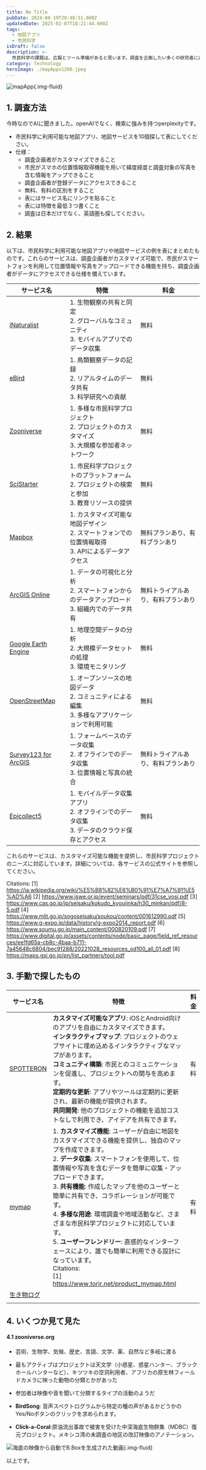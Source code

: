 ```yaml
---
title: No Title
pubDate: 2024-08-19T20:48:51.000Z
updatedDate: 2025-02-07T18:21:44.000Z
tags:
  - 地図アプリ
  - 市民科学
isDraft: false
description: >-
  市民科学の課題は、広報とツール準備があると思います。調査を企画したい多くの研究者には、どちらの対応も大変ではないでしょうか。SNSで共感を呼ぶのも時間がかかります。またツールの準備も自分で作るのは大変です。そこで、この記事ではスマホの位置取得機能を用いて市民参加型のツールにどのようなものがあるのか調べてみることにしました。もちろんトリルラボでのマイマップを提供しているので、より良いサービス提供に資すると考えています。
category: Technology
heroImage: ./mapAppx1200.jpeg
---
```


![mapApp](https://object-storage.tyo2.conoha.io/v1/nc_.../blog-astro-assets/mapAppx1200.jpeg){.img-fluid}

## 1. 調査方法

今時なのでAIに聞きました。openAIでなく、検索に強みを持つperplexityです。

- 市民科学に利用可能な地図アプリ、地図サービスを10個探して表にしてください。
- 仕様：
  - 調査企画者がカスタマイズできること
  - 市民がスマホの位置情報取得機能を用いて緯度経度と調査対象の写真を含む情報をアップできること
  - 調査企画者が登録データにアクセスできること
  - 無料、有料の区別をすること
  - 表にはサービス名にリンクを貼ること
  - 表には特徴を最低３つ書くこと
  - 調査は日本だけでなく、英語圏も探してください。

## 2. 結果

以下は、市民科学に利用可能な地図アプリや地図サービスの例を表にまとめたものです。これらのサービスは、調査企画者がカスタマイズ可能で、市民がスマートフォンを利用して位置情報や写真をアップロードできる機能を持ち、調査企画者がデータにアクセスできる仕様を備えています。

| サービス名                                                   | 特徴                                                         | 料金                               |
| ------------------------------------------------------------ | ------------------------------------------------------------ | ---------------------------------- |
| [iNaturalist](https://www.inaturalist.org/)                  | 1. 生物観察の共有と同定<br>2. グローバルなコミュニティ<br>3. モバイルアプリでのデータ収集 | 無料                               |
| [eBird](https://ebird.org/home)                              | 1. 鳥類観察データの記録<br>2. リアルタイムのデータ共有<br>3. 科学研究への貢献 | 無料                               |
| [Zooniverse](https://www.zooniverse.org/)                    | 1. 多様な市民科学プロジェクト<br>2. プロジェクトのカスタマイズ<br>3. 大規模な参加者ネットワーク | 無料                               |
| [SciStarter](https://scistarter.org/)                        | 1. 市民科学プロジェクトのプラットフォーム<br>2. プロジェクトの検索と参加<br>3. 教育リソースの提供 | 無料                               |
| [Mapbox](https://www.mapbox.com/)                            | 1. カスタマイズ可能な地図デザイン<br>2. スマートフォンでの位置情報取得<br>3. APIによるデータアクセス | 無料プランあり、有料プランあり     |
| [ArcGIS Online](https://www.esri.com/en-us/arcgis/products/arcgis-online/overview) | 1. データの可視化と分析<br>2. スマートフォンからのデータアップロード<br>3. 組織内でのデータ共有 | 無料トライアルあり、有料プランあり |
| [Google Earth Engine](https://earthengine.google.com/)       | 1. 地理空間データの分析<br>2. 大規模データセットの処理<br>3. 環境モニタリング | 無料                               |
| [OpenStreetMap](https://www.openstreetmap.org/)              | 1. オープンソースの地図データ<br>2. コミュニティによる編集<br>3. 多様なアプリケーションで利用可能 | 無料                               |
| [Survey123 for ArcGIS](https://survey123.arcgis.com/)        | 1. フォームベースのデータ収集<br>2. オフラインでのデータ収集<br>3. 位置情報と写真の統合 | 無料トライアルあり、有料プランあり |
| [Epicollect5](https://five.epicollect.net/)                  | 1. モバイルデータ収集アプリ<br>2. オフラインでのデータ収集<br>3. データのクラウド保存とアクセス | 無料                               |

これらのサービスは、カスタマイズ可能な機能を提供し、市民科学プロジェクトのニーズに対応しています。詳細については、各サービスの公式サイトを参照してください。

Citations:
[1] https://ja.wikipedia.org/wiki/%E5%B8%82%E6%B0%91%E7%A7%91%E5%AD%A6
[2] https://www.jswe.or.jp/event/seminars/pdf/31cse_yosi.pdf
[3] https://www.cas.go.jp/jp/seisaku/kokudo_kyoujinka/h30_minkan/pdf/8-5.pdf
[4] https://www.mlit.go.jp/sogoseisaku/soukou/content/001612990.pdf
[5] https://www.g-expo.jp/data/history/g-expo2014_report.pdf
[6] https://www.soumu.go.jp/main_content/000820109.pdf
[7] https://www.digital.go.jp/assets/contents/node/basic_page/field_ref_resources/ee1fd65a-cb8c-4baa-b711-7a45648c6804/bec91288/20221028_resources_od100_all_01.pdf
[8] https://maps.gsi.go.jp/pn/list_partners/tool.pdf



## 3. 手動で探したもの

### 

| サービス名                                        | 特徴                                                         | 料金 |
| ------------------------------------------------- | ------------------------------------------------------------ | ---- |
| [SPOTTERON]([https://www.spotteron.net/)          | **カスタマイズ可能なアプリ**: iOSとAndroid向けのアプリを自由にカスタマイズできます。<br/> **インタラクティブマップ**: プロジェクトのウェブサイトに埋め込めるインタラクティブなマップがあります。 <br/>**コミュニティ構築**: 市民とのコミュニケーションを促進し、プロジェクトへの関与を高めます。 <br/>**定期的な更新**: アプリやツールは定期的に更新され、最新の機能が提供されます。 <br/>**共同開発**: 他のプロジェクトの機能を追加コストなしで利用でき、アイデアを共有できます。 | 有料 |
| [mymap](https://www.torir.net/product_mymap.html) | 1. **カスタマイズ機能**: ユーザーが自由に地図をカスタマイズできる機能を提供し、独自のマップを作成できます。<br/>2. **データ収集**: スマートフォンを使用して、位置情報や写真を含むデータを簡単に収集・アップロードできます。<br/>3. **共有機能**: 作成したマップを他のユーザーと簡単に共有でき、コラボレーションが可能です。<br/>4. **多様な用途**: 環境調査や地域活動など、さまざまな市民科学プロジェクトに対応しています。<br/>5. **ユーザーフレンドリー**: 直感的なインターフェースにより、誰でも簡単に利用できる設計になっています。<br/>Citations:<br/>[1] https://www.torir.net/product_mymap.html | 有料 |
| [生き物ログ](https://ikilog.biodic.go.jp/)        |                                                              |      |
|                                                   |                                                              |      |

## 4. いくつか見て見た



#### 4.1 zooniverse.org

- 芸術、生物学、気候、歴史、言語、文学、薬、自然など多岐に渡る
- 最もアクティブはプロジェクトは天文学（小惑星、惑星ハンター、ブラックホールハンターなど）、キツツキの空洞利用者、アフリカの原生林フィールドカメラに映った動物の分類とかがあった
- 参加者は映像や音を聞いて分類するタイプの活動のようだ

- **BirdSong**:  音声スペクトログラムから特定の種の声があるかどうかのYes/Noボタンのクリックを求められます。
- **Click-a-Coral**:原油流出事故で被害を受けた中深海底生物群集（MDBC）復元プロジェクト。メキシコ湾の未調査の地区の改訂映像のアノテーション。

![海底の映像から自動でB.Boxを生成された動画](https://object-storage.tyo2.conoha.io/v1/nc_.../blog-astro-assets/image-20240819213737867.jpeg){.img-fluid}

以上です。
